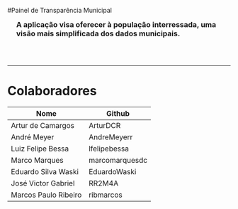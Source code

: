 
#Painel de Transparência Municipal

<h3 style = "margin: 0 20px 0 20px">A aplicação visa oferecer à população interressada, uma visão mais simplificada dos dados municipais.</h3>

<br></br>
<hr></hr>

# Colaboradores

| Nome                | Github              |
|---------------------|---------------------|
| Artur de Camargos   | ArturDCR            |
| André Meyer         | AndreMeyerr         |
| Luiz Felipe Bessa   | lfelipebessa        |
| Marco Marques       | marcomarquesdc      |
| Eduardo Silva Waski | EduardoWaski        |
| José Victor Gabriel | RR2M4A              |
| Marcos Paulo Ribeiro| ribmarcos           |

